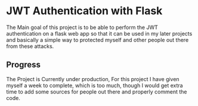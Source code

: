 # JWT Authentication with Flask
The Main goal of this project is to be able to perform the JWT authentication on a flask web app so that it can be used in my later projects and basically a simple way to protected myself and other people out there from these attacks.
## Progress
The Project is Currently under production, For this project I have given myself a week to complete, which is too much, though I would get extra time to add some sources for people out there and properly comment the code.